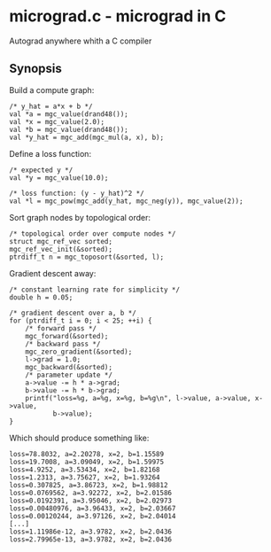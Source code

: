 # micrograd.c - micrograd in C
Autograd anywhere whith a C compiler

## Synopsis

Build a compute graph:

    /* y_hat = a*x + b */
    val *a = mgc_value(drand48());
    val *x = mgc_value(2.0);
    val *b = mgc_value(drand48());
    val *y_hat = mgc_add(mgc_mul(a, x), b);

Define a loss function:

    /* expected y */
    val *y = mgc_value(10.0);

    /* loss function: (y - y_hat)^2 */
    val *l = mgc_pow(mgc_add(y_hat, mgc_neg(y)), mgc_value(2));

Sort graph nodes by topological order:

    /* topological order over compute nodes */
    struct mgc_ref_vec sorted;
    mgc_ref_vec_init(&sorted);
    ptrdiff_t n = mgc_toposort(&sorted, l);

Gradient descent away:

    /* constant learning rate for simplicity */
    double h = 0.05;

    /* gradient descent over a, b */
    for (ptrdiff_t i = 0; i < 25; ++i) {
        /* forward pass */
        mgc_forward(&sorted);
        /* backward pass */
        mgc_zero_gradient(&sorted);
        l->grad = 1.0;
        mgc_backward(&sorted);
        /* parameter update */
        a->value -= h * a->grad;
        b->value -= h * b->grad;
        printf("loss=%g, a=%g, x=%g, b=%g\n", l->value, a->value, x->value,
               b->value);
    }

Which should produce something like:

    loss=78.8032, a=2.20278, x=2, b=1.15589
    loss=19.7008, a=3.09049, x=2, b=1.59975
    loss=4.9252, a=3.53434, x=2, b=1.82168
    loss=1.2313, a=3.75627, x=2, b=1.93264
    loss=0.307825, a=3.86723, x=2, b=1.98812
    loss=0.0769562, a=3.92272, x=2, b=2.01586
    loss=0.0192391, a=3.95046, x=2, b=2.02973
    loss=0.00480976, a=3.96433, x=2, b=2.03667
    loss=0.00120244, a=3.97126, x=2, b=2.04014
    [...]
    loss=1.11986e-12, a=3.9782, x=2, b=2.0436
    loss=2.79965e-13, a=3.9782, x=2, b=2.0436

